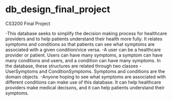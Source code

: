 # db_design_final_project
CS3200 Final Project

 -This database seeks to simplify the decision making process for healthcare providers and to help patients understand their health more fully. It relates 
 symptoms and conditions so that patients can see what symptoms are associated with a given condition/vice versa.
  -A user can be a healthcare provider or patient. Users can have many symptoms, a symptom can have many conditions and users, and a condition can have many symptoms. 
  In the database, these structures are related through two classes - UserSymptoms and ConditionSymptoms. Symptoms and conditions are the domain objects.
  -Anyone hoping to see what symptoms are associated with different conditions can make use of this database. It can help healthcare providers make medical decisons, 
  and it can help patients understand their symptoms. 
